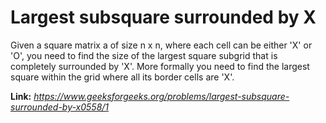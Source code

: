 # Largest subsquare surrounded by X
Given a square matrix a of size n x n, where each cell can be either 'X' or 'O', you need to find the size of the largest square subgrid that is completely surrounded by 'X'. More formally you need to find the largest square within the grid where all its border cells are 'X'.

**Link:** _https://www.geeksforgeeks.org/problems/largest-subsquare-surrounded-by-x0558/1_
